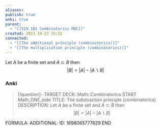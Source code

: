 ```yaml
---
aliases: 
publish: true
anki: true
parent:
  - "[[519.101 Combinatorics MOC]]"
created: 2023-10-23 15:52
connected:
  - "[[The additional principle (combinatorics)]]"
  - "[[The multiplication principle (combinatorics)]]"
---
```

Let $A$ be a finite set and $A \subset B$ then
$$
|B| = |A| - |A \backslash B|
$$

### Anki
> [!question]-
TARGET DECK: Math::Combinatorics
START
Math_ONE_side
TITLE: The substraction principle (combinatorics)
DESCRIPTION: Let $A$ be a finite set and $A \subset B$ then
$$
|B| = |A| - |A \backslash B|
$$

FORMULA: 
ADDITIONAL:
ID: 1698065777629
END

